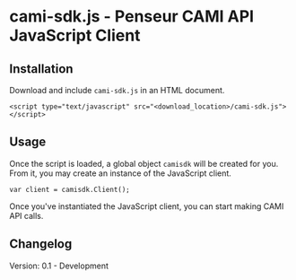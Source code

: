 # cami-sdk.js - Penseur CAMI API JavaScript Client

## Installation

Download and include `cami-sdk.js` in an HTML document.

    <script type="text/javascript" src="<download_location>/cami-sdk.js"></script>
   
## Usage

Once the script is loaded, a global object `camisdk` will be created for you. From it, you may create an instance of the JavaScript client.

    var client = camisdk.Client();
    
Once you've instantiated the JavaScript client, you can start making CAMI API calls.

## Changelog

Version: 0.1 - Development 